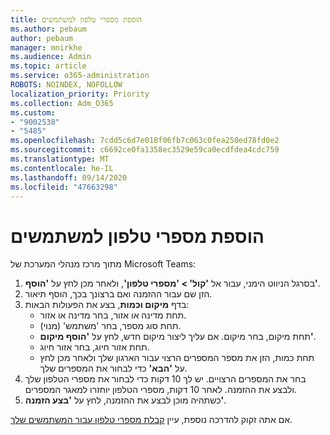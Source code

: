 ```yaml
---
title: הוספת מספרי טלפון למשתמשים
ms.author: pebaum
author: pebaum
manager: mnirkhe
ms.audience: Admin
ms.topic: article
ms.service: o365-administration
ROBOTS: NOINDEX, NOFOLLOW
localization_priority: Priority
ms.collection: Adm_O365
ms.custom:
- "9002538"
- "5485"
ms.openlocfilehash: 7cdd5c6d7e018f06fb7c063c0fea250ed78fd0e2
ms.sourcegitcommit: c6692ce0fa1358ec3529e59ca0ecdfdea4cdc759
ms.translationtype: MT
ms.contentlocale: he-IL
ms.lasthandoff: 09/14/2020
ms.locfileid: "47663298"
---
```

# <a name="adding-phone-numbers-to-users"></a>הוספת מספרי טלפון למשתמשים

מתוך מרכז מנהלי המערכת של Microsoft Teams:

1. בסרגל הניווט הימני, עבור אל **'קול' > 'מספרי טלפון'**, ולאחר מכן לחץ על **'הוסף'**.
2. הזן שם עבור ההזמנה ואם ברצונך בכך, הוסף תיאור.
3. בדף **מיקום וכמות**, בצע את הפעולות הבאות:
    - תחת מדינה או אזור, בחר מדינה או אזור.
    - תחת סוג מספר, בחר 'משתמש' (מנוי).
    - תחת מיקום, בחר מיקום. אם עליך ליצור מיקום חדש, לחץ על **'הוסף מיקום'**.
    - תחת אזור חיוג, בחר אזור חיוג.
    - תחת כמות, הזן את מספר המספרים הרצוי עבור הארגון שלך ולאחר מכן לחץ על **'הבא'** כדי לבחור את המספרים שלך.
4. בחר את המספרים הרצויים. יש לך 10 דקות כדי לבחור את מספרי הטלפון שלך ולבצע את ההזמנה. לאחר 10 דקות, מספרי הטלפון יוחזרו למאגר המספרים.
5. כשתהיה מוכן לבצע את ההזמנה, לחץ על **'בצע הזמנה'**.

אם אתה זקוק להדרכה נוספת, עיין [קבלת מספרי טלפון עבור המשתמשים שלך](https://docs.microsoft.com/microsoftteams/getting-phone-numbers-for-your-users).
